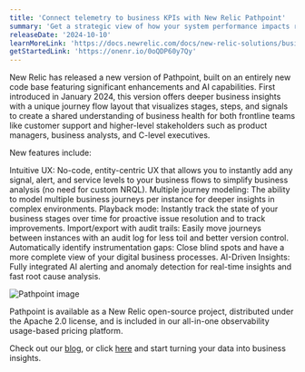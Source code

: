 ```yaml
---
title: 'Connect telemetry to business KPIs with New Relic Pathpoint'
summary: 'Get a strategic view of how your system performance impacts real-world business outcomes'
releaseDate: '2024-10-10'
learnMoreLink: 'https://docs.newrelic.com/docs/new-relic-solutions/business-observability/install-pathpoint/'
getStartedLink: 'https://onenr.io/0oQDP60y7Qy'
---
```


New Relic has released a new version of Pathpoint, built on an entirely new code base featuring significant enhancements and AI capabilities. First introduced in January 2024, this version offers deeper business insights with a unique journey flow layout that visualizes stages, steps, and signals to create a shared understanding of business health for both frontline teams like customer support and higher-level stakeholders such as product managers, business analysts, and C-level executives.

New features include:

Intuitive UX: No-code, entity-centric UX that allows you to instantly add any signal, alert, and service levels to your business flows to simplify business analysis (no need for custom NRQL).
Multiple journey modeling: The ability to model multiple business journeys per instance for deeper insights in complex environments.
Playback mode: Instantly track the state of your business stages over time for proactive issue resolution and to track improvements.
Import/export with audit trails: Easily move journeys between instances with an audit log for less toil and better version control.
Automatically identify instrumentation gaps: Close blind spots and have a more complete view of your digital business processes.
AI-Driven Insights: Fully integrated AI alerting and anomaly detection for real-time insights and fast root cause analysis.

![Pathpoint image](/images/pathpoint.webp "Pathpoint screenshot")


Pathpoint is available as a New Relic open-source project, distributed under the Apache 2.0 license, and is included in our all-in-one observability usage-based pricing platform.

Check out our [blog](https://newrelic.com/blog/how-to-relic/real-time-business-insights-with-new-relic-pathpoint), or click [here](https://onenr.io/0oQDP60y7Qy) and start turning your data into business insights.









 





